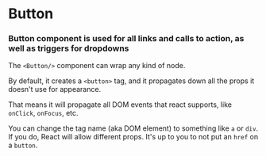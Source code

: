 # Button

### Button component is used for all links and calls to action, as well as triggers for dropdowns

The `<Button/>` component can wrap any kind of node.

By default, it creates a `<button>` tag, and it propagates down all
the props it doesn't use for appearance.

That means it will propagate all DOM events that react supports, like
`onClick`, `onFocus`, etc.

You can change the tag name (aka DOM element) to something like `a`
or `div`. If you do, React will allow different props. It's up to
you to not put an `href` on a `button`.
